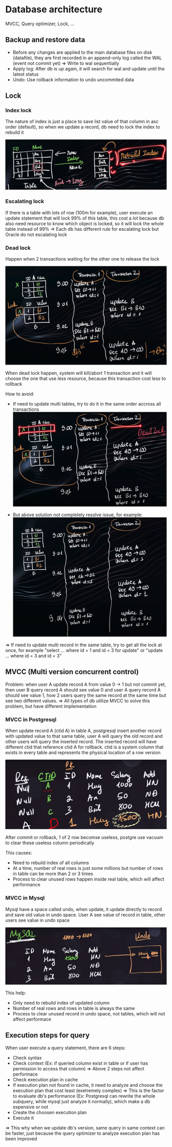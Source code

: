 # Database architecture

MVCC, Query optimizer, Lock, ...

## Backup and restore data

- Before any changes are applied to the main database files on disk (datafile), they are first recorded in an append-only log called the WAL (event not commit yet) => Write to wal sequentially
- Apply log: After db is up again, it will search for wal and update until the latest status
- Undo: Use rollback information to undo uncommited data

## Lock

### Index lock

The nature of index is just a place to save list value of that column in asc order (default), so when we update a record, db need to lock the index to rebuild it

![](images/index-lock.png)

### Escalating lock

If there is a table with lots of row (100m for example), user execute an update statement that will lock 99% of this table, this cost a lot because db also need resource to know which object is locked, so it will lock the whole table instead of 99%
=> Each db has different rule for escalating lock but Oracle do not escalating lock

### Dead lock

Happen when 2 transactions waiting for the other one to release the lock

![](images/dead-lock1.png)

When dead lock happen, system will kill/abort 1 transaction and it will choose the one that use less resource, because this transaction cost less to rollback

How to avoid:
- If need to update multi tables, try to do it in the same order accross all transactions 
    ![](images/avoid-dead-lock1.png)

- But above solution not completely resolve issue, for example:
    ![](images/dead-lock2.png)

=> If need to update multi record in the same table, try to get all the lock at once, for example "select ... where id = 1 and id = 3 for update" or "update ... where id = 3 and id = 3"

## MVCC (Multi version concurrent control)

Problem: when user A update record A from value 0 -> 1 but not commit yet, then user B query record A should see value 0 and user A query record A should see value 1, how 2 users query the same record at the same time but see two different values.
=> All types of db utilize MVCC to solve this problem, but have different implementation

### MVCC in Postgresql

When update record A (ctid A) in table A, postgresql insert another record with updated value to that same table, user A will query the old record and other users will query the inserted record. The inserted record will have different ctid that reference ctid A for rollback. ctid is a system column that exists in every table and represents the physical location of a row version

![](images/postgresql-mvcc-implementation.png)

After commit or rollback, 1 of 2 row becomse useless, postgre use vacuum to clear these useless column periodically

This causes:
- Need to rebuild index of all columns
- At a time, number of real rows is just some millions but number of rows in table can be more than 2 or 3 times
- Process to clear unused rows happen inside real table, which will affect performance

### MVCC in Mysql

Mysql have a space called undo, when update, it update directly to record and save old value in undo space. User A  see value of record in table, other users see value in undo space

![](images/mysql-mvcc-implementation.png)

This help:
- Only need to rebuild index of updated column
- Number of real rows and rows in table is always the same
- Process to clear unused record in undo space, not tables, which will not affect performace

## Execution steps for query

When user execute a query statement, there are 6 steps:
- Check syntax
- Check context (Ex: if queried column exist in table or if user has permission to access that column)
=> Above 2 steps not affect performace
- Check execution plan in cache
- If execution plan not found in cache, it need to analyze and choose the execution plan that cost least (exetremely complex)
=> This is the factor to evaluate db's performance (Ex: Postgresql can rewrite the whole subquery, while mysql just analyze it normally), which make a db expensive or not
- Create the choosen execution plan
- Execute it

=> This why when we update db's version, same query in same context can be faster, just because the query optimizer to analyze execution plan has been improved